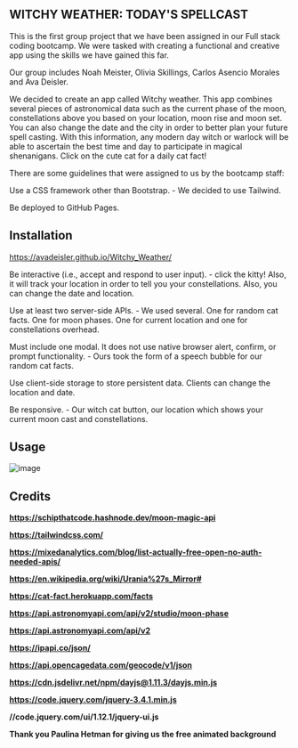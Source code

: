## WITCHY WEATHER: TODAY'S SPELLCAST

This is the first group project that we have been assigned in our Full stack coding bootcamp.
We were tasked with creating a functional and creative app using the skills we have gained this far. 

Our group includes Noah Meister, Olivia Skillings, Carlos Asencio Morales and Ava Deisler.

We decided to create an app called Witchy weather. This app combines several pieces of astronomical data such as the current phase of the moon, constellations above you based on your location, moon rise and moon set. You can also change the date and the city in order to better plan your future spell casting. With this information, any modern day witch or warlock will be able to ascertain the best time and day to participate in magical shenanigans. Click on the cute cat for a daily cat fact!

There are some guidelines that were assigned to us by the bootcamp staff:

Use a CSS framework other than Bootstrap. - We decided to use Tailwind.

Be deployed to GitHub Pages.

## Installation
https://avadeisler.github.io/Witchy_Weather/

Be interactive (i.e., accept and respond to user input). - click the kitty!
Also, it will track your location in order to tell you your constellations.
Also, you can change the date and location.

Use at least two server-side APIs. - We used several. One for random cat facts. One for moon phases. One for current location and one for constellations overhead.

Must include one modal. It does not use native browser alert, confirm, or prompt functionality. - Ours took the form of a speech bubble for our random cat facts.

Use client-side storage to store persistent data. Clients can change the location and date.

Be responsive. - Our witch cat button, our location which shows your current moon cast and constellations.

## Usage
![image](https://github.com/avadeisler/Witchy_Weather/assets/7796766/642c948d-c3c7-4064-a450-f85fb9c5c9d0)


## Credits
**https://schipthatcode.hashnode.dev/moon-magic-api**

**https://tailwindcss.com/**

**https://mixedanalytics.com/blog/list-actually-free-open-no-auth-needed-apis/**

**https://en.wikipedia.org/wiki/Urania%27s_Mirror#**

**https://cat-fact.herokuapp.com/facts**

**https://api.astronomyapi.com/api/v2/studio/moon-phase**

**https://api.astronomyapi.com/api/v2**

**https://ipapi.co/json/**

**https://api.opencagedata.com/geocode/v1/json**

**https://cdn.jsdelivr.net/npm/dayjs@1.11.3/dayjs.min.js**

**https://code.jquery.com/jquery-3.4.1.min.js**

**//code.jquery.com/ui/1.12.1/jquery-ui.js**

**Thank you Paulina Hetman for giving us the free animated background**

